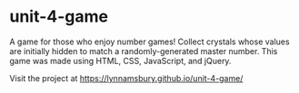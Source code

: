 # unit-4-game

A game for those who enjoy number games! Collect crystals whose values are initially hidden to match a randomly-generated master number. This game was made using HTML, CSS, JavaScript, and jQuery.

Visit the project at https://lynnamsbury.github.io/unit-4-game/